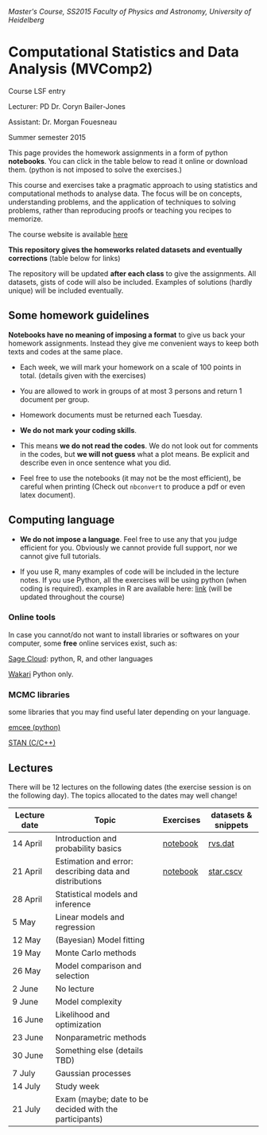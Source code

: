 *Master's Course, SS2015
Faculty of Physics and Astronomy, University of Heidelberg*

# Computational Statistics and Data Analysis (MVComp2)

Course LSF entry

Lecturer: PD Dr. Coryn Bailer-Jones

Assistant: Dr. Morgan Fouesneau

Summer semester 2015

This page provides the homework assignments in a form of python **notebooks**.
You can click in the table below to read it online or download them. (python is
not imposed to solve the exercises.)

This course and exercises take a pragmatic approach to using statistics and
computational methods to analyse data. The focus will be on concepts,
understanding problems, and the application of techniques to solving problems,
rather than reproducing proofs or teaching you recipes to memorize.

The course website is available
[here](http://www.mpia.de/homes/calj/compstat_ss2015/main.html)

**This repository gives the homeworks related datasets and eventually
corrections** (table below for links)

The repository will be updated **after each class** to give the assignments. All
datasets, gists of code will also be included.  Examples of solutions (hardly
unique) will be included eventually.

## Some homework guidelines

**Notebooks have no meaning of imposing a format** to give us back your
homework assignments. Instead they give me convenient ways to keep both texts
and codes at the same place.

* Each week, we will mark your homework on a scale of 100 points in total.
  (details given with the exercises)

* You are allowed to work in groups of at most 3 persons and return 1 document
  per group.

* Homework documents must be returned each Tuesday. 

* **We do not mark your coding skills**.

* This means **we do not read the codes**. We do not look out for comments in
  the codes, but **we will not guess** what a plot means. Be explicit and
  describe even in once sentence what you did.

* Feel free to use the notebooks (it may not be the most efficient), be careful
  when printing (Check out `nbconvert` to produce a pdf or even latex document).

## Computing language

* **We do not impose a language**. Feel free to use any that you judge efficient
  for you.  Obviously we cannot provide full support, nor we cannot give full
  tutorials.

* If you use R, many examples of code will be included in the lecture notes. If
  you use Python, all the exercises will be using python (when coding is
  required). 
  examples in R are available here: [link](http://www.mpia.de/homes/calj/compstat_ss2015/Rcodes.zip) (will be updated throughout the course)

### Online tools

In case you cannot/do not want to install libraries or softwares on your
computer, some **free** online services exist, such as:

[Sage Cloud](https://cloud.sagemath.com): python, R, and other languages

[Wakari](https://wakari.io/) Python only.


### MCMC libraries

some libraries that you may find useful later depending on your language.

[emcee (python)](http://dan.iel.fm/emcee/current/) 

[STAN (C/C++)](http://mc-stan.org/)

## Lectures

There will be 12 lectures on the following dates (the exercise session is on the
following day). The topics allocated to the dates may well change!

 | Lecture date    | Topic                                                     | Exercises                                                                                    | datasets & snippets                                                               | 
 | --------------- | --------------------------------------------------------- | -------------------------------------------------------------------------------------------- | --------------------                                                              | 
 | 14 April        | Introduction and probability basics                       | [notebook](http://nbviewer.ipython.org/github/mfouesneau/mvcomp2/blob/master/chap1_ex.ipynb) | [rvs.dat](https://raw.githubusercontent.com/mfouesneau/mvcomp2/master/rvs.dat)    | 
 | 21 April        | Estimation and error: describing data and distributions   | [notebook](http://nbviewer.ipython.org/github/mfouesneau/mvcomp2/blob/master/chap2_ex.ipynb) | [star.cscv](https://raw.githubusercontent.com/mfouesneau/mvcomp2/master/star.csv) | 
 | 28 April        | Statistical models and inference                          |                                                                                              | 
 | 5 May           | Linear models and regression                              |                                                                                              | 
 | 12 May          | (Bayesian) Model fitting                                  |                                                                                              |                                                                                   | 
 | 19 May          | Monte Carlo methods                                       |                                                                                              |                                                                                   | 
 | 26 May          | Model comparison and selection                            |                                                                                              |                                                                                   | 
 | 2 June          | No lecture                                                |                                                                                              |                                                                                   | 
 | 9 June          | Model complexity                                          |                                                                                              |                                                                                   | 
 | 16 June         | Likelihood and optimization                               |                                                                                              |                                                                                   | 
 | 23 June         | Nonparametric methods                                     |                                                                                              |                                                                                   | 
 | 30 June         | Something else (details TBD)                              |                                                                                              |                                                                                   | 
 | 7 July          | Gaussian processes                                        |                                                                                              |                                                                                   | 
 | 14 July         | Study week                                                |                                                                                              |                                                                                   | 
 | 21 July         | Exam (maybe; date to be decided with the participants)    |                                                                                              |                                                                                   | 
